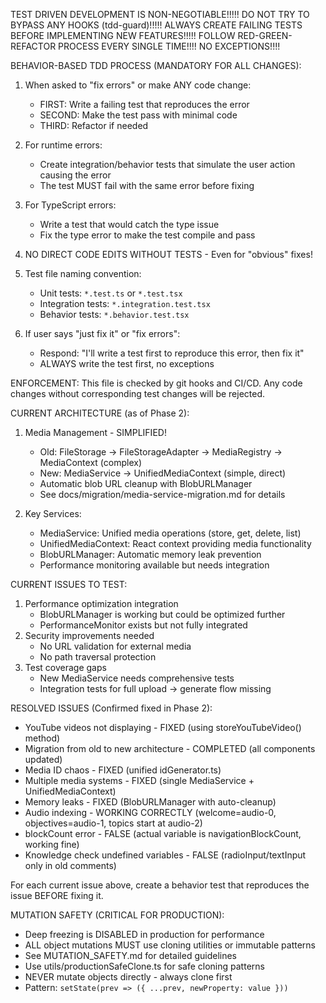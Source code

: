 TEST DRIVEN DEVELOPMENT IS NON-NEGOTIABLE!!!!!
DO NOT TRY TO BYPASS ANY HOOKS (tdd-guard)!!!!!
ALWAYS CREATE FAILING TESTS BEFORE IMPLEMENTING NEW FEATURES!!!!!
FOLLOW RED-GREEN-REFACTOR PROCESS EVERY SINGLE TIME!!!! NO EXCEPTIONS!!!!

BEHAVIOR-BASED TDD PROCESS (MANDATORY FOR ALL CHANGES):
1. When asked to "fix errors" or make ANY code change:
   - FIRST: Write a failing test that reproduces the error
   - SECOND: Make the test pass with minimal code
   - THIRD: Refactor if needed
   
2. For runtime errors:
   - Create integration/behavior tests that simulate the user action causing the error
   - The test MUST fail with the same error before fixing
   
3. For TypeScript errors:
   - Write a test that would catch the type issue
   - Fix the type error to make the test compile and pass

4. NO DIRECT CODE EDITS WITHOUT TESTS - Even for "obvious" fixes!

5. Test file naming convention:
   - Unit tests: `*.test.ts` or `*.test.tsx`  
   - Integration tests: `*.integration.test.tsx`
   - Behavior tests: `*.behavior.test.tsx`

6. If user says "just fix it" or "fix errors":
   - Respond: "I'll write a test first to reproduce this error, then fix it"
   - ALWAYS write the test first, no exceptions

ENFORCEMENT: This file is checked by git hooks and CI/CD. Any code changes without corresponding test changes will be rejected.

CURRENT ARCHITECTURE (as of Phase 2):
1. Media Management - SIMPLIFIED!
   - Old: FileStorage → FileStorageAdapter → MediaRegistry → MediaContext (complex)
   - New: MediaService → UnifiedMediaContext (simple, direct)
   - Automatic blob URL cleanup with BlobURLManager
   - See docs/migration/media-service-migration.md for details

2. Key Services:
   - MediaService: Unified media operations (store, get, delete, list)
   - UnifiedMediaContext: React context providing media functionality
   - BlobURLManager: Automatic memory leak prevention
   - Performance monitoring available but needs integration

CURRENT ISSUES TO TEST:
1. Performance optimization integration
   - BlobURLManager is working but could be optimized further
   - PerformanceMonitor exists but not fully integrated
2. Security improvements needed
   - No URL validation for external media
   - No path traversal protection
3. Test coverage gaps
   - New MediaService needs comprehensive tests
   - Integration tests for full upload → generate flow missing

RESOLVED ISSUES (Confirmed fixed in Phase 2):
- YouTube videos not displaying - FIXED (using storeYouTubeVideo() method)
- Migration from old to new architecture - COMPLETED (all components updated)
- Media ID chaos - FIXED (unified idGenerator.ts)
- Multiple media systems - FIXED (single MediaService + UnifiedMediaContext)
- Memory leaks - FIXED (BlobURLManager with auto-cleanup)
- Audio indexing - WORKING CORRECTLY (welcome=audio-0, objectives=audio-1, topics start at audio-2)
- blockCount error - FALSE (actual variable is navigationBlockCount, working fine)
- Knowledge check undefined variables - FALSE (radioInput/textInput only in old comments)

For each current issue above, create a behavior test that reproduces the issue BEFORE fixing it.

MUTATION SAFETY (CRITICAL FOR PRODUCTION):
- Deep freezing is DISABLED in production for performance
- ALL object mutations MUST use cloning utilities or immutable patterns
- See MUTATION_SAFETY.md for detailed guidelines
- Use utils/productionSafeClone.ts for safe cloning patterns
- NEVER mutate objects directly - always clone first
- Pattern: `setState(prev => ({ ...prev, newProperty: value }))`